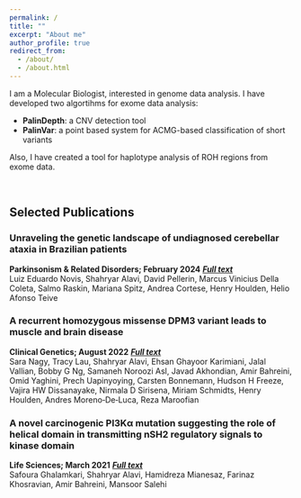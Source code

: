 ```yaml
---
permalink: /
title: ""
excerpt: "About me"
author_profile: true
redirect_from: 
  - /about/
  - /about.html
---
```


I am a Molecular Biologist, interested in genome data analysis. I have developed two algortihms for exome data analysis:
* **PalinDepth**: a CNV detection tool
* **PalinVar**: a point based system for ACMG-based classification of short variants


Also, I have created a tool for haplotype analysis of ROH regions from exome data.

<br>

## Selected Publications
### Unraveling the genetic landscape of undiagnosed cerebellar ataxia in Brazilian patients
**Parkinsonism & Related Disorders; February 2024** [***Full text***](https://www.prd-journal.com/article/S1353-8020(23)01040-4/fulltext) \
Luiz Eduardo Novis, Shahryar Alavi, David Pellerin, Marcus Vinicius Della Coleta, Salmo Raskin, Mariana Spitz, Andrea Cortese, Henry Houlden, Helio Afonso Teive 

### A recurrent homozygous missense DPM3 variant leads to muscle and brain disease
**Clinical Genetics; August 2022** [***Full text***](https://onlinelibrary.wiley.com/doi/full/10.1111/cge.14208) \
Sara Nagy, Tracy Lau, Shahryar Alavi, Ehsan Ghayoor Karimiani, Jalal Vallian, Bobby G Ng, Samaneh Noroozi Asl, Javad Akhondian, Amir Bahreini, Omid Yaghini, Prech Uapinyoying, Carsten Bonnemann, Hudson H Freeze, Vajira HW Dissanayake, Nirmala D Sirisena, Miriam Schmidts, Henry Houlden, Andres Moreno‐De‐Luca, Reza Maroofian

### A novel carcinogenic PI3Kα mutation suggesting the role of helical domain in transmitting nSH2 regulatory signals to kinase domain
**Life Sciences; March 2021** [***Full text***](https://www.sciencedirect.com/science/article/abs/pii/S0024320520315125) \
Safoura Ghalamkari, Shahryar Alavi, Hamidreza Mianesaz, Farinaz Khosravian, Amir Bahreini, Mansoor Salehi
